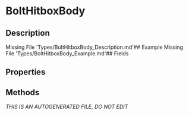 # BoltHitboxBody
## Description
Missing File 'Types/BoltHitboxBody_Description.md'## Example
Missing File 'Types/BoltHitboxBody_Example.md'## Fields
## Properties
## Methods

*THIS IS AN AUTOGENERATED FILE, DO NOT EDIT*
